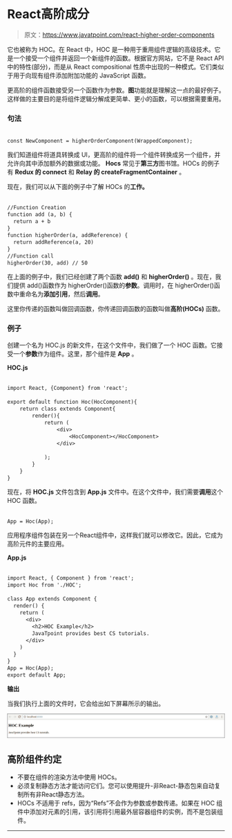 # React高阶成分

> 原文：<https://www.javatpoint.com/react-higher-order-components>

它也被称为 HOC。在 React 中，HOC 是一种用于重用组件逻辑的高级技术。它是一个接受一个组件并返回一个新组件的函数。根据官方网站，它不是 React API 中的特性(部分)，而是从 React compositional 性质中出现的一种模式。它们类似于用于向现有组件添加附加功能的 JavaScript 函数。

更高阶的组件函数接受另一个函数作为参数。**图**功能就是理解这一点的最好例子。这样做的主要目的是将组件逻辑分解成更简单、更小的函数，可以根据需要重用。

### 句法

```

const NewComponent = higherOrderComponent(WrappedComponent);

```

我们知道组件将道具转换成 UI，更高阶的组件将一个组件转换成另一个组件，并允许向其中添加额外的数据或功能。 **Hocs** 常见于**第三方**图书馆。HOCs 的例子有 **Redux 的 connect** 和 **Relay 的 createFragmentContainer** 。

现在，我们可以从下面的例子中了解 HOCs 的**工作。**

```

//Function Creation
function add (a, b) {
  return a + b
}
function higherOrder(a, addReference) {
  return addReference(a, 20)
}
//Function call
higherOrder(30, add) // 50

```

在上面的例子中，我们已经创建了两个函数 **add()** 和 **higherOrder()** 。现在，我们提供 add()函数作为 higherOrder()函数的**参数**。调用时，在 higherOrder()函数中重命名为**添加引用**，然后**调用**。

这里你传递的函数叫做回调函数，你传递回调函数的函数叫做**高阶(HOCs)** 函数。

### 例子

创建一个名为 HOC.js 的新文件，在这个文件中，我们做了一个 HOC 函数。它接受一个**参数**作为组件。这里，那个组件是 **App** 。

**HOC.js**

```

import React, {Component} from 'react';

export default function Hoc(HocComponent){
    return class extends Component{
        render(){
            return (
                <div>
                    <HocComponent></HocComponent>
                </div>

            );
        }
    } 
}

```

现在，将 **HOC.js** 文件包含到 **App.js** 文件中。在这个文件中，我们需要**调用**这个 HOC 函数。

```

App = Hoc(App);

```

应用程序组件包装在另一个React组件中，这样我们就可以修改它。因此，它成为高阶元件的主要应用。

**App.js**

```

import React, { Component } from 'react';
import Hoc from './HOC';

class App extends Component {
  render() {
    return (
      <div>
        <h2>HOC Example</h2>
        JavaTpoint provides best CS tutorials.
      </div>
    )
  }
}
App = Hoc(App);
export default App;

```

**输出**

当我们执行上面的文件时，它会给出如下屏幕所示的输出。

![React Higher-Order Components](img/9b80eeeb825fc010e16433c23ff8ad1f.png)

## 高阶组件约定

*   不要在组件的渲染方法中使用 HOCs。
*   必须复制静态方法才能访问它们。您可以使用提升-非React-静态包来自动复制所有非React静态方法。
*   HOCs 不适用于 refs，因为“Refs”不会作为参数或参数传递。如果在 HOC 组件中添加对元素的引用，该引用将引用最外层容器组件的实例，而不是包装组件。

* * *